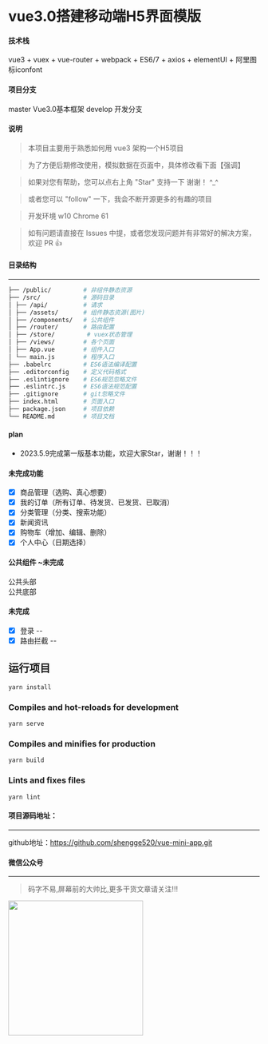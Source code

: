 # vue3.0搭建移动端H5界面模版

#### 技术栈
vue3 + vuex + vue-router + webpack + ES6/7 + axios + elementUI + 阿里图标iconfont

#### 项目分支
master Vue3.0基本框架
develop 开发分支

#### 说明

>  本项目主要用于熟悉如何用 vue3 架构一个H5项目

>  为了方便后期修改使用，模拟数据在页面中，具体修改看下面【强调】

>  如果对您有帮助，您可以点右上角 "Star" 支持一下 谢谢！ ^_^

>  或者您可以 "follow" 一下，我会不断开源更多的有趣的项目

>  开发环境 w10  Chrome 61

>  如有问题请直接在 Issues 中提，或者您发现问题并有非常好的解决方案，欢迎 PR 👍


#### 目录结构
------------------------

```bash
├── /public/         # 非组件静态资源
├── /src/            # 源码目录
│ ├── /api/          # 请求
│ ├── /assets/       # 组件静态资源(图片)
│ ├── /components/   # 公共组件
│ ├── /router/       # 路由配置
│ ├── /store/         # vuex状态管理
│ ├── /views/        # 各个页面
│ ├── App.vue        # 组件入口
│ └── main.js        # 程序入口
├── .babelrc         # ES6语法编译配置
├── .editorconfig    # 定义代码格式
├── .eslintignore    # ES6规范忽略文件
├── .eslintrc.js     # ES6语法规范配置
├── .gitignore       # git忽略文件
├── index.html       # 页面入口
├── package.json     # 项目依赖
└── README.md        # 项目文档
```

#### plan
 - 2023.5.9完成第一版基本功能，欢迎大家Star，谢谢！！！

#### 未完成功能
- [x] 商品管理（选购、真心想要） 
- [x] 我的订单（所有订单、待发货、已发货、已取消） 
- [x] 分类管理（分类、搜索功能） 
- [x] 新闻资讯 
- [x] 购物车（增加、编辑、删除） 
- [x] 个人中心（日期选择） 

#### 公共组件 ~未完成
公共头部   
公共底部   

#### 未完成
- [x] 登录 -- 
- [x] 路由拦截 -- 

## 运行项目
```
yarn install
```

### Compiles and hot-reloads for development
```
yarn serve
```

### Compiles and minifies for production
```
yarn build
```

### Lints and fixes files
```
yarn lint
```
#### 项目源码地址：
------------------------
github地址：https://github.com/shengge520/vue-mini-app.git  

#### 微信公众号
------------------------  
> 码字不易,屏幕前的大帅比,更多干货文章请关注!!!
<img src="https://6465-dev-xmikn-9jjtk-1302289589.tcb.qcloud.la/others/qrcode_for_gh_ff4bedce97b4_258.jpg"  width = "270" height = "270"/>

